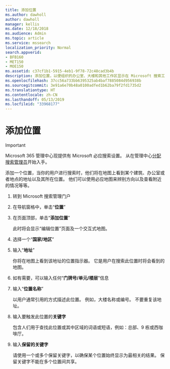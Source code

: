 ```yaml
---
title: 添加位置
ms.author: dawholl
author: dawholl
manager: kellis
ms.date: 12/18/2018
ms.audience: Admin
ms.topic: article
ms.service: mssearch
localization_priority: Normal
search.appverid:
- BFB160
- MET150
- MOE150
ms.assetid: c37cf1b1-5915-4eb1-9f78-72c48cad3b4b
description: 添加位置，以便组织的办公室、大楼和其他工作区显示在 Microsoft 搜索工作结果中
ms.openlocfilehash: 37cc56a733bb6395325ab4baf7885084d956938b
ms.sourcegitcommit: 3e91a6e70b48a0100adfed1b62ba79f2fd1735d2
ms.translationtype: HT
ms.contentlocale: zh-CN
ms.lasthandoff: 05/13/2019
ms.locfileid: "33968177"
---
```

# <a name="add-a-location"></a>添加位置

> [!IMPORTANT]
> Microsoft 365 管理中心现提供有 Microsoft 必应搜索设置。 从在管理中心[分配搜索管理员](https://docs.microsoft.com/zh-CN/microsoftsearch/setup-microsoft-search#step-2-assign-search-admin-and-search-editor)开始入手。
    
添加一个位置，当你的用户进行搜索时，他们将在地图上看到某个建筑、办公室或者地点的地址以及其所在位置。 他们可以使用必应地图来辨别方向以及查看附近的情况等等。
  
1. 转到 Microsoft 搜索管理门户
    
2. 在导航窗格中，单击“**位置**”
    
3. 在页面顶部，单击“**添加位置**”
    
    此时将会显示“编辑位置”页面及一个交互式地图。
    
4. 选择一个“**国家/地区**”
    
5. 输入“**地址**”
    
    你将在地图上看到该地址的位置指示器。 它是用户在搜索此位置时将会看到的地图。
    
6. 如有需要，可以输入任何“**门牌号/单元/楼层**”信息 
    
7. 输入“**位置名称**”
    
    以用户通常引用的方式描述此位置。 例如，大楼名称或编号。 不要重复该地址。
    
8. 输入要触发此位置的**关键字** 
    
    包含人们用于查找此位置或其中区域的词语或短语，例如：总部、9 栋或西咖啡厅。
    
9. 输入**保留的关键字**
    
    请使用一个或多个保留关键字，以确保某个位置始终显示为最相关的结果。 保留关键字不能在多个位置间共享。

  

